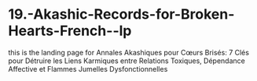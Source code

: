 # 19.-Akashic-Records-for-Broken-Hearts-French--lp
this is the landing page for Annales Akashiques pour Cœurs Brisés: 7 Clés pour Détruire les Liens Karmiques entre Relations Toxiques, Dépendance Affective et Flammes Jumelles Dysfonctionnelles
